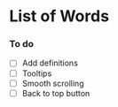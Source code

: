 # List of Words

### To do

- [ ] Add definitions
- [ ] Tooltips
- [ ] Smooth scrolling
- [ ] Back to top button

<!---
- Simple tooltip that displays the title tag when hovered over products in an image
- Scroll to the corresponding list when a letter is clicked
--->

